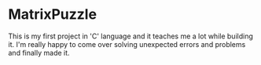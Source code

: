 # MatrixPuzzle
This is my first project in 'C' language and it teaches me a lot while building it. I'm really happy to come over solving unexpected errors and problems and finally made it.
